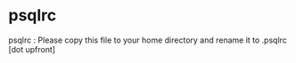 psqlrc
======

psqlrc : Please copy this file to your home directory and rename it to .psqlrc [dot upfront]
